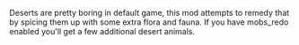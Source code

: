 Deserts are pretty boring in default game, this mod attempts to remedy that by spicing them up with some extra flora and fauna.
If you have mobs_redo enabled you'll get a few additional desert animals.

